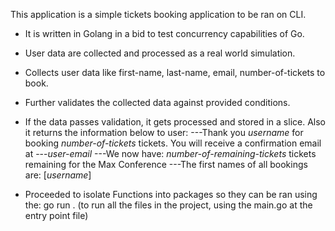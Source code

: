 This application is a simple tickets booking application to be ran on CLI.

- It is written in Golang in a bid to test concurrency capabilities of Go.

- User data are collected and processed as a real world simulation.

- Collects user data like first-name, last-name, email, number-of-tickets to book.

- Further validates the collected data against provided conditions.

- If the data passes validation, it gets processed and stored in a slice. Also it returns the information below to user:
---Thank you *username* for booking *number-of-tickets* tickets. You will receive a confirmation email at       ---*user-email*
---We now have: *number-of-remaining-tickets* tickets remaining for the Max Conference
---The first names of all bookings are:  [*username*]


- Proceeded to isolate Functions into packages so they can be ran using the:
go run . (to run all the files in the project, using the main.go at the entry point file)